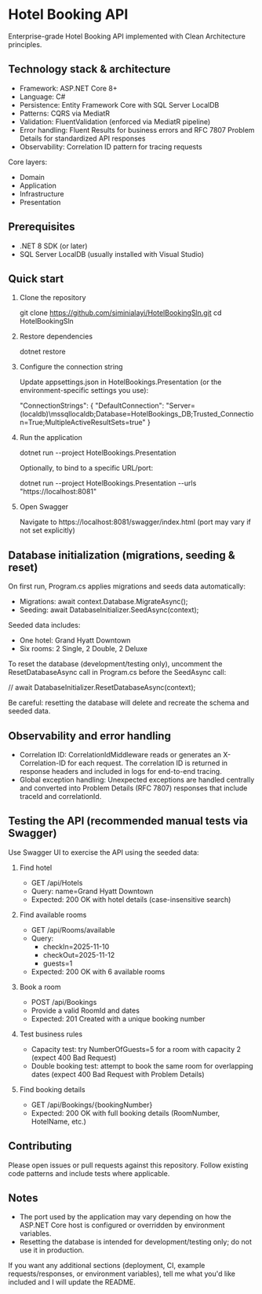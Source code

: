 # Hotel Booking API

Enterprise-grade Hotel Booking API implemented with Clean Architecture principles.

## Technology stack & architecture

- Framework: ASP.NET Core 8+
- Language: C#
- Persistence: Entity Framework Core with SQL Server LocalDB
- Patterns: CQRS via MediatR
- Validation: FluentValidation (enforced via MediatR pipeline)
- Error handling: Fluent Results for business errors and RFC 7807 Problem Details for standardized API responses
- Observability: Correlation ID pattern for tracing requests

Core layers:
- Domain
- Application
- Infrastructure
- Presentation

## Prerequisites

- .NET 8 SDK (or later)
- SQL Server LocalDB (usually installed with Visual Studio)

## Quick start

1. Clone the repository

   git clone https://github.com/siminialayi/HotelBookingSln.git
   cd HotelBookingSln

2. Restore dependencies

   dotnet restore

3. Configure the connection string

   Update appsettings.json in HotelBookings.Presentation (or the environment-specific settings you use):

   "ConnectionStrings": {
     "DefaultConnection": "Server=(localdb)\\mssqllocaldb;Database=HotelBookings_DB;Trusted_Connection=True;MultipleActiveResultSets=true"
   }

4. Run the application

   dotnet run --project HotelBookings.Presentation

   Optionally, to bind to a specific URL/port:

   dotnet run --project HotelBookings.Presentation --urls "https://localhost:8081"

5. Open Swagger

   Navigate to https://localhost:8081/swagger/index.html (port may vary if not set explicitly)

## Database initialization (migrations, seeding & reset)

On first run, Program.cs applies migrations and seeds data automatically:

- Migrations: await context.Database.MigrateAsync();
- Seeding: await DatabaseInitializer.SeedAsync(context);

Seeded data includes:
- One hotel: Grand Hyatt Downtown
- Six rooms: 2 Single, 2 Double, 2 Deluxe

To reset the database (development/testing only), uncomment the ResetDatabaseAsync call in Program.cs before the SeedAsync call:

// await DatabaseInitializer.ResetDatabaseAsync(context);

Be careful: resetting the database will delete and recreate the schema and seeded data.

## Observability and error handling

- Correlation ID: CorrelationIdMiddleware reads or generates an X-Correlation-ID for each request. The correlation ID is returned in response headers and included in logs for end-to-end tracing.
- Global exception handling: Unexpected exceptions are handled centrally and converted into Problem Details (RFC 7807) responses that include traceId and correlationId.

## Testing the API (recommended manual tests via Swagger)

Use Swagger UI to exercise the API using the seeded data:

1. Find hotel
   - GET /api/Hotels
   - Query: name=Grand Hyatt Downtown
   - Expected: 200 OK with hotel details (case-insensitive search)

2. Find available rooms
   - GET /api/Rooms/available
   - Query:
     - checkIn=2025-11-10
     - checkOut=2025-11-12
     - guests=1
   - Expected: 200 OK with 6 available rooms

3. Book a room
   - POST /api/Bookings
   - Provide a valid RoomId and dates
   - Expected: 201 Created with a unique booking number

4. Test business rules
   - Capacity test: try NumberOfGuests=5 for a room with capacity 2 (expect 400 Bad Request)
   - Double booking test: attempt to book the same room for overlapping dates (expect 400 Bad Request with Problem Details)

5. Find booking details
   - GET /api/Bookings/{bookingNumber}
   - Expected: 200 OK with full booking details (RoomNumber, HotelName, etc.)

## Contributing

Please open issues or pull requests against this repository. Follow existing code patterns and include tests where applicable.

## Notes

- The port used by the application may vary depending on how the ASP.NET Core host is configured or overridden by environment variables.
- Resetting the database is intended for development/testing only; do not use it in production.

If you want any additional sections (deployment, CI, example requests/responses, or environment variables), tell me what you'd like included and I will update the README.
